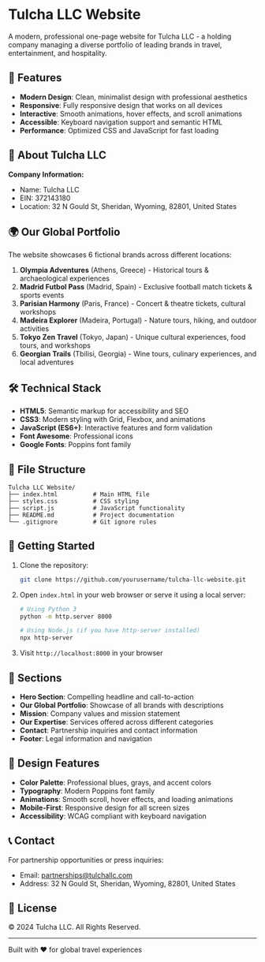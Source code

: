 # Tulcha LLC Website

A modern, professional one-page website for Tulcha LLC - a holding company managing a diverse portfolio of leading brands in travel, entertainment, and hospitality.

## 🌟 Features

- **Modern Design**: Clean, minimalist design with professional aesthetics
- **Responsive**: Fully responsive design that works on all devices
- **Interactive**: Smooth animations, hover effects, and scroll animations
- **Accessible**: Keyboard navigation support and semantic HTML
- **Performance**: Optimized CSS and JavaScript for fast loading

## 🏢 About Tulcha LLC

**Company Information:**
- Name: Tulcha LLC
- EIN: 372143180
- Location: 32 N Gould St, Sheridan, Wyoming, 82801, United States

## 🌍 Our Global Portfolio

The website showcases 6 fictional brands across different locations:

1. **Olympia Adventures** (Athens, Greece) - Historical tours & archaeological experiences
2. **Madrid Futbol Pass** (Madrid, Spain) - Exclusive football match tickets & sports events
3. **Parisian Harmony** (Paris, France) - Concert & theatre tickets, cultural workshops
4. **Madeira Explorer** (Madeira, Portugal) - Nature tours, hiking, and outdoor activities
5. **Tokyo Zen Travel** (Tokyo, Japan) - Unique cultural experiences, food tours, and workshops
6. **Georgian Trails** (Tbilisi, Georgia) - Wine tours, culinary experiences, and local adventures

## 🛠️ Technical Stack

- **HTML5**: Semantic markup for accessibility and SEO
- **CSS3**: Modern styling with Grid, Flexbox, and animations
- **JavaScript (ES6+)**: Interactive features and form validation
- **Font Awesome**: Professional icons
- **Google Fonts**: Poppins font family

## 📁 File Structure

```
Tulcha LLC Website/
├── index.html          # Main HTML file
├── styles.css          # CSS styling
├── script.js           # JavaScript functionality
├── README.md           # Project documentation
└── .gitignore          # Git ignore rules
```

## 🚀 Getting Started

1. Clone the repository:
   ```bash
   git clone https://github.com/yourusername/tulcha-llc-website.git
   ```

2. Open `index.html` in your web browser or serve it using a local server:
   ```bash
   # Using Python 3
   python -m http.server 8000
   
   # Using Node.js (if you have http-server installed)
   npx http-server
   ```

3. Visit `http://localhost:8000` in your browser

## 📱 Sections

- **Hero Section**: Compelling headline and call-to-action
- **Our Global Portfolio**: Showcase of all brands with descriptions
- **Mission**: Company values and mission statement
- **Our Expertise**: Services offered across different categories
- **Contact**: Partnership inquiries and contact information
- **Footer**: Legal information and navigation

## 🎨 Design Features

- **Color Palette**: Professional blues, grays, and accent colors
- **Typography**: Modern Poppins font family
- **Animations**: Smooth scroll, hover effects, and loading animations
- **Mobile-First**: Responsive design for all screen sizes
- **Accessibility**: WCAG compliant with keyboard navigation

## 📞 Contact

For partnership opportunities or press inquiries:
- Email: partnerships@tulchallc.com
- Address: 32 N Gould St, Sheridan, Wyoming, 82801, United States

## 📄 License

© 2024 Tulcha LLC. All Rights Reserved.

---

Built with ❤️ for global travel experiences
